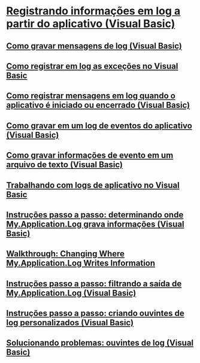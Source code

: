# [Registrando informações em log a partir do aplicativo (Visual Basic)](logging-information-from-the-application.md)
## [Como gravar mensagens de log (Visual Basic)](how-to-write-log-messages.md)
## [Como registrar em log as exceções no Visual Basic](how-to-log-exceptions.md)
## [Como registrar mensagens em log quando o aplicativo é iniciado ou encerrado (Visual Basic)](how-to-log-messages-when-the-application-starts-or-shuts-down.md)
## [Como gravar em um log de eventos do aplicativo (Visual Basic)](how-to-write-to-an-application-event-log.md)
## [Como gravar informações de evento em um arquivo de texto (Visual Basic)](how-to-write-event-information-to-a-text-file.md)
## [Trabalhando com logs de aplicativo no Visual Basic](working-with-application-logs.md)
## [Instruções passo a passo: determinando onde My.Application.Log grava informações (Visual Basic)](walkthrough-determining-where-my-application-log-writes-information.md)
## [Walkthrough: Changing Where My.Application.Log Writes Information](TocOutOfQuery)
## [Instruções passo a passo: filtrando a saída de My.Application.Log (Visual Basic)](walkthrough-filtering-my-application-log-output.md)
## [Instruções passo a passo: criando ouvintes de log personalizados (Visual Basic)](walkthrough-creating-custom-log-listeners.md)
## [Solucionando problemas: ouvintes de log (Visual Basic)](troubleshooting-log-listeners.md)
